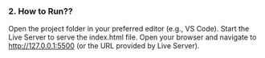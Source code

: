 
### **2. How to Run??**
Open the project folder in your preferred editor (e.g., VS Code).
Start the Live Server to serve the index.html file.
Open your browser and navigate to http://127.0.0.1:5500 (or the URL provided by Live Server).


